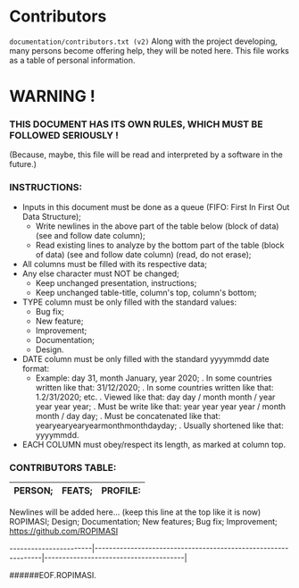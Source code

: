 <a name="presentation"></a>

# Contributors
`documentation/contributors.txt (v2)`
Along with the project developing, many persons become offering help, they will be noted here. This file works as a table of personal information.  
  
  
  
# WARNING !
### THIS DOCUMENT HAS ITS OWN RULES, WHICH MUST BE FOLLOWED SERIOUSLY !
(Because, maybe, this file will be read and interpreted by a software in the future.)  
  
  
  
### INSTRUCTIONS:
+ Inputs in this document must be done as a queue (FIFO: First In First Out Data Structure);
  - Write newlines in the above part of the table below (block of data) (see and follow date column);
  - Read existing lines to analyze by the bottom part of the table (block of data) (see and follow date column) (read, do not erase);
+ All columns must be filled with its respective data;
+ Any else character must NOT be changed;
  - Keep unchanged presentation, instructions;
  - Keep unchanged table-title, column's top, column's bottom;
+ TYPE column must be only filled with the standard values:
  - Bug fix;
  - New feature;
  - Improvement;
  - Documentation;
  - Design.
+ DATE column must be only filled with the standard yyyymmdd date format:
  - Example: day 31, month January, year 2020;
    . In some countries written like that: 31/12/2020;
    . In some countries written like that: 1.2/31/2020; etc.
    . Viewed like that: day day / month month / year year year year;
    . Must be write like that: year year year year / month month / day day;
    . Must be concatenated like that: yearyearyearyearmonthmonthdayday;
    . Usually shortened like that: yyyymmdd.
+ EACH COLUMN must obey/respect its length, as marked at column top.
  
  
    
### CONTRIBUTORS TABLE:
PERSON;                |FEATS;                                                         |PROFILE:
-----------------------|---------------------------------------------------------------|---------------------------------------|  
                                                                                                                                  
Newlines will be added here... (keep this line at the top like it is now)
ROPIMASI;               Design; Documentation; New features; Bug fix; Improvement;      https://github.com/ROPIMASI  
                                                                                                                                  
-----------------------|---------------------------------------------------------------|---------------------------------------|  
  
  
  
######EOF.ROPIMASI.  